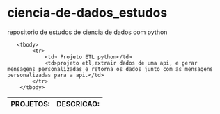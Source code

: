 # ciencia-de-dados_estudos
 repositorio de estudos de ciencia de dados com python


<table>
    <thead>
        <th >PROJETOS:</th>
        <th >DESCRICAO:</th>
    </thead>

       <tbody>
            <tr>
                <td> Projeto ETL python</td>
                <td>projeto etl,extrair dados de uma api, e gerar mensagens personalizadas e retorna os dados junto com as mensagens personalizadas para a api.</td>
            </tr>
        </tbody>
</table>